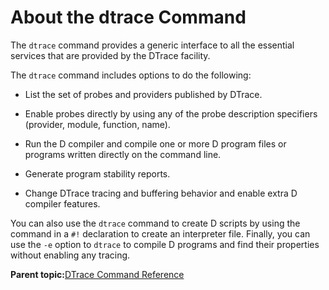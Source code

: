 
# About the dtrace Command <a id="dtrace_command_desc">

The `dtrace` command provides a generic interface to all the essential services that are provided by the DTrace facility.

The `dtrace` command includes options to do the following:

-   List the set of probes and providers published by DTrace.

-   Enable probes directly by using any of the probe description specifiers \(provider, module, function, name\).

-   Run the D compiler and compile one or more D program files or programs written directly on the command line.

-   Generate program stability reports.

-   Change DTrace tracing and buffering behavior and enable extra D compiler features.


You can also use the `dtrace` command to create D scripts by using the command in a `#!` declaration to create an interpreter file. Finally, you can use the `-e` option to `dtrace` to compile D programs and find their properties without enabling any tracing.

**Parent topic:**[DTrace Command Reference](../reference/dtrace_command_reference.md)

